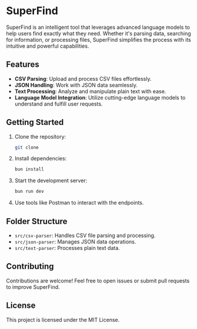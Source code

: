 # SuperFind

SuperFind is an intelligent tool that leverages advanced language models to help users find exactly what they need. Whether it's parsing data, searching for information, or processing files, SuperFind simplifies the process with its intuitive and powerful capabilities.

## Features

- **CSV Parsing**: Upload and process CSV files effortlessly.
- **JSON Handling**: Work with JSON data seamlessly.
- **Text Processing**: Analyze and manipulate plain text with ease.
- **Language Model Integration**: Utilize cutting-edge language models to understand and fulfill user requests.

## Getting Started

1. Clone the repository:
   ```bash
   git clone 
   ```

2. Install dependencies:
   ```bash
   bun install
   ```

3. Start the development server:
   ```bash
   bun run dev
   ```

4. Use tools like Postman to interact with the endpoints.

## Folder Structure

- `src/csv-parser`: Handles CSV file parsing and processing.
- `src/json-parser`: Manages JSON data operations.
- `src/text-parser`: Processes plain text data.

## Contributing

Contributions are welcome! Feel free to open issues or submit pull requests to improve SuperFind.

## License

This project is licensed under the MIT License.
